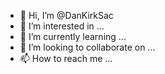 - 👋 Hi, I’m @DanKirkSac
- 👀 I’m interested in ...
- 🌱 I’m currently learning ...
- 💞️ I’m looking to collaborate on ...
- 📫 How to reach me ...

<!---
DanKirkSac/DanKirkSac is a ✨ special ✨ repository because its `README.md` (this file) appears on your GitHub profile.
You can click the Preview link to take a look at your changes.
--->
